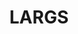 ---
lastmod: '2025-04-06T06:05:20+00:00'
latitude: -32.741737
layout: suburb
longitude: 151.543675
postcode: '2320'
state: NSW
title: LARGS
url: /nsw/largs/
---